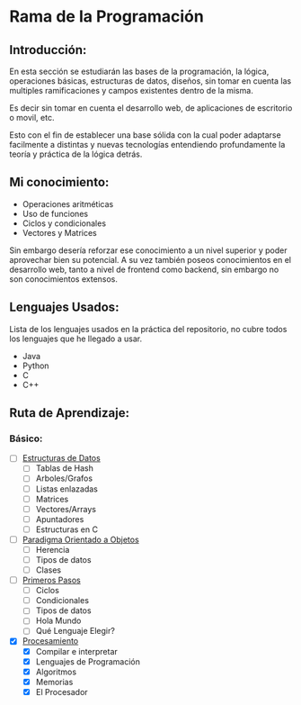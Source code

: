 # Rama de la Programación

## Introducción:

En esta sección se estudiarán las bases de la programación, la lógica, operaciones básicas, estructuras de datos, diseños,
sin tomar en cuenta las multiples ramificaciones y campos existentes dentro de la misma.

Es decir sin tomar en cuenta el desarrollo web, de aplicaciones de escritorio o movil, etc.

Esto con el fin de establecer una base sólida con la cual poder adaptarse facilmente a distintas y nuevas tecnologías 
entendiendo profundamente la teoría y práctica de la lógica detrás.

## Mi conocimiento:

* Operaciones aritméticas
* Uso de funciones
* Ciclos y condicionales
* Vectores y Matrices

Sin embargo desería reforzar ese conocimiento a un nivel superior y poder aprovechar bien su potencial.
A su vez también poseos conocimientos en el desarrollo web, tanto a nivel de frontend como backend,
sin embargo no son conocimientos extensos.

## Lenguajes Usados:

Lista de los lenguajes usados en la práctica del repositorio, no cubre todos los lenguajes que he llegado a usar.

* Java
* Python
* C
* C++

## Ruta de Aprendizaje: 

### Básico:

* [ ] [Estructuras de Datos](Estructuras_de_datos/) 
	* [ ] Tablas de Hash	
	* [ ] Arboles/Grafos
	* [ ] Listas enlazadas	
	* [ ] Matrices
	* [ ] Vectores/Arrays	
	* [ ] Apuntadores 
	* [ ] Estructuras en C
* [ ] [Paradigma Orientado a Objetos](POO/) 
	* [ ] Herencia
	* [ ] Tipos de datos 
	* [ ] Clases 
* [ ] [Primeros Pasos](Primeros_pasos/) 
	* [ ] Ciclos 
	* [ ] Condicionales 
	* [ ] Tipos de datos 
	* [ ] Hola Mundo
	* [ ] Qué Lenguaje Elegir?
* [x] [Procesamiento](Procesamiento/)
	* [x] Compilar e interpretar	
	* [x] Lenguajes de Programación
	* [x] Algoritmos
	* [x] Memorias
	* [x] El Procesador	
